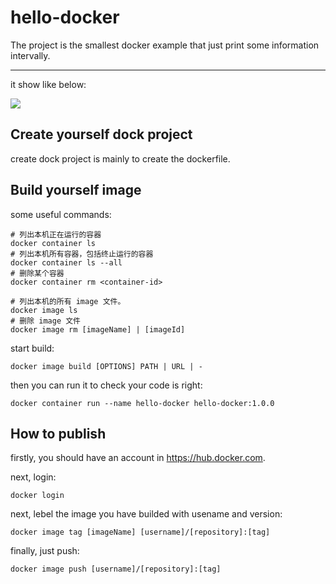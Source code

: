 # hello-docker

The project is the smallest docker example that just print some information intervally.

---------


it show like below:

![](show.gif)


## Create yourself dock project

create dock project is mainly to create the dockerfile.

## Build yourself image

some useful commands:

```shell
# 列出本机正在运行的容器
docker container ls
# 列出本机所有容器，包括终止运行的容器
docker container ls --all
# 删除某个容器
docker container rm <container-id>

# 列出本机的所有 image 文件。
docker image ls
# 删除 image 文件
docker image rm [imageName] | [imageId]
```

start build:

```shell
docker image build [OPTIONS] PATH | URL | -
```

then you can run it to check your code is right:

```shell
docker container run --name hello-docker hello-docker:1.0.0
```

## How to publish 
 
firstly, you should have an account in https://hub.docker.com.

next, login:

```shell
docker login
```

next, lebel the image you have builded with usename and version:

```shell
docker image tag [imageName] [username]/[repository]:[tag]
```

finally, just push:

```shell
docker image push [username]/[repository]:[tag]
```
